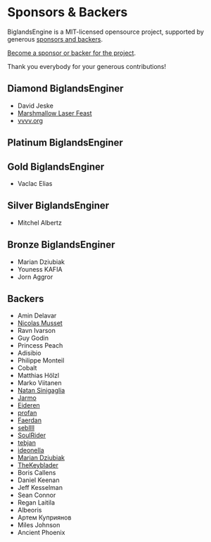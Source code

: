 Sponsors & Backers
==================

BiglandsEngine is a MIT-licensed opensource project, supported by generous [sponsors and backers](https://github.com/BiglandsEngine3d/BiglandsEngine/blob/master/BACKERS.md).

[Become a sponsor or backer for the project](https://opencollective.com/BiglandsEngine3d).

Thank you everybody for your generous contributions!

## Diamond BiglandsEnginer

* David Jeske
* [Marshmallow Laser Feast](http://www.marshmallowlaserfeast.com/)
* [vvvv.org](https://vvvv.org/)

## Platinum BiglandsEnginer

## Gold BiglandsEnginer
* Vaclac Elias

## Silver BiglandsEnginer
* Mitchel Albertz

## Bronze BiglandsEnginer
* Marian Dziubiak
* Youness KAFIA
* Jorn Aggror


## Backers

* Amin Delavar
* [Nicolas Musset](https://github.com/Kryptos-FR)
* Ravn Ivarson
* Guy Godin
* Princess Peach
* Adisibio
* Philippe Monteil
* Cobalt
* Matthias Hölzl
* Marko Viitanen
* [Natan Sinigaglia](https://github.com/vvvv-dottore)
* [Jarmo](https://github.com/devjarmo)
* [Eideren](https://github.com/Eideren)
* [profan](https://github.com/profan)
* [Faerdan](https://github.com/Faerdan)
* [sebllll](https://github.com/sebllll)
* [SoulRider](https://github.com/SoulRider)
* [tebjan](https://github.com/tebjan)
* [ideonella](https://github.com/ideonella)
* [Marian Dziubiak](https://github.com/manio143)
* [TheKeyblader](https://github.com/TheKeyblader)
* Boris Callens
* Daniel Keenan
* Jeff Kesselman
* Sean Connor
* Regan Laitila
* Albeoris
* Артем Куприянов
* Miles Johnson
* Ancient Phoenix

